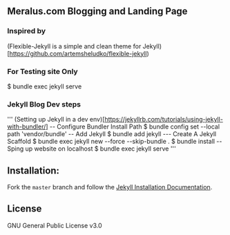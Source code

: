## Meralus.com Blogging and Landing Page

### Inspired by
(Flexible-Jekyll is a simple and clean theme for Jekyll)[https://github.com/artemsheludko/flexible-jekyll)


### For Testing site Only
$ bundle exec jekyll serve

### Jekyll Blog Dev steps
'''
 (Setting up Jekyll in a dev env)[https://jekyllrb.com/tutorials/using-jekyll-with-bundler/]
 -- Configure Bundler Install Path
 $ bundle config set --local path 'vendor/bundle'
 -- Add Jekyll
 $ bundle add jekyll
 --- Create A Jekyll Scaffold
 $ bundle exec jekyll new --force --skip-bundle .
 $ bundle install
 -- Sping up website on localhost
 $ bundle exec jekyll serve
'''

## Installation:

Fork the ``master`` branch and follow the [Jekyll Installation Documentation](https://jekyllrb.com/docs/installation/).

## License

GNU General Public License v3.0
